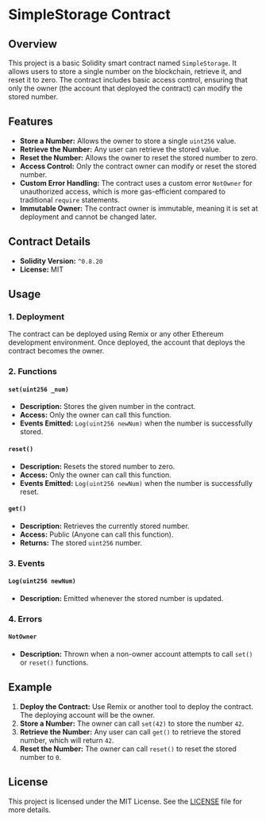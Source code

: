 # SimpleStorage Contract

## Overview

This project is a basic Solidity smart contract named `SimpleStorage`. It allows users to store a single number on the blockchain, retrieve it, and reset it to zero. The contract includes basic access control, ensuring that only the owner (the account that deployed the contract) can modify the stored number.

## Features

- **Store a Number:** Allows the owner to store a single `uint256` value.
- **Retrieve the Number:** Any user can retrieve the stored value.
- **Reset the Number:** Allows the owner to reset the stored number to zero.
- **Access Control:** Only the contract owner can modify or reset the stored number.
- **Custom Error Handling:** The contract uses a custom error `NotOwner` for unauthorized access, which is more gas-efficient compared to traditional `require` statements.
- **Immutable Owner:** The contract owner is immutable, meaning it is set at deployment and cannot be changed later.

## Contract Details

- **Solidity Version:** `^0.8.20`
- **License:** MIT

## Usage

### 1. Deployment

The contract can be deployed using Remix or any other Ethereum development environment. Once deployed, the account that deploys the contract becomes the owner.

### 2. Functions

#### `set(uint256 _num)`

- **Description:** Stores the given number in the contract.
- **Access:** Only the owner can call this function.
- **Events Emitted:** `Log(uint256 newNum)` when the number is successfully stored.

#### `reset()`

- **Description:** Resets the stored number to zero.
- **Access:** Only the owner can call this function.
- **Events Emitted:** `Log(uint256 newNum)` when the number is successfully reset.

#### `get()`

- **Description:** Retrieves the currently stored number.
- **Access:** Public (Anyone can call this function).
- **Returns:** The stored `uint256` number.

### 3. Events

#### `Log(uint256 newNum)`

- **Description:** Emitted whenever the stored number is updated.

### 4. Errors

#### `NotOwner`

- **Description:** Thrown when a non-owner account attempts to call `set()` or `reset()` functions.

## Example

1. **Deploy the Contract:** Use Remix or another tool to deploy the contract. The deploying account will be the owner.
2. **Store a Number:** The owner can call `set(42)` to store the number `42`.
3. **Retrieve the Number:** Any user can call `get()` to retrieve the stored number, which will return `42`.
4. **Reset the Number:** The owner can call `reset()` to reset the stored number to `0`.

## License

This project is licensed under the MIT License. See the [LICENSE](LICENSE) file for more details.
